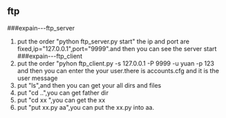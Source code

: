 ## ftp
###expain---ftp_server
1. put the order "python ftp_server.py start" the ip and port are fixed,ip="127.0.0.1",port="9999".and then you can see the server start
###expain---ftp_client
1. put the order "pyhon ftp_client.py -s 127.0.0.1 -P 9999 -u yuan -p 123 and then you can enter the your user.there is accounts.cfg and it is the user message
2. put "ls",and then you can get your all dirs and files
3. put "cd ..",you can get father dir
4. put "cd xx ",you can get the xx
5. put "put xx.py aa",you can put the xx.py into aa.